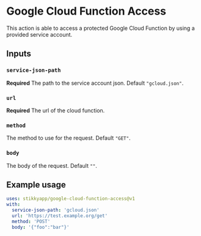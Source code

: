 # Google Cloud Function Access

This action is able to access a protected Google Cloud Function by using a provided service account.

## Inputs

### `service-json-path`

**Required** The path to the service account json. Default `"gcloud.json"`.

### `url`

**Required** The url of the cloud function.

### `method`

The method to use for the request. Default `"GET"`.

### `body`

The body of the request. Default `""`.

## Example usage

```yaml
uses: stikkyapp/google-cloud-function-access@v1
with:
  service-json-path: 'gcloud.json'
  url: 'https://test.example.org/get'
  method: 'POST'
  body: '{"foo":"bar"}'
```